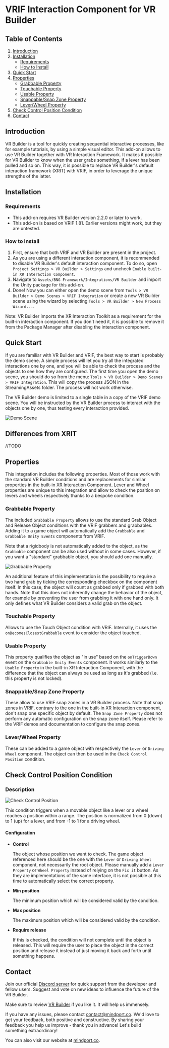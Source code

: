# VRIF Interaction Component for VR Builder
## Table of Contents

1. [Introduction](#introduction)
1. [Installation](#installation)
    - [Requirements](#requirements)
    - [How to Install](#how-to-install)
1. [Quick Start](#quick-start)
1. [Properties](#data-properties)
    - [Grabbable Property](#grabbable-property)
    - [Touchable Property](#touchable-property)
    - [Usable Property](#usable-property)
    - [Snappable/Snap Zone Property](#snappablesnap-zone-property)
    - [Lever/Wheel Property](#leverwheel-property)
1. [Check Control Position Condition](#check-control-position-condition)
1. [Contact](#contact)

## Introduction

VR Builder is a tool for quickly creating sequential interactive processes, like for example tutorials, by using a simple visual editor. This add-on allows to use VR Builder together with VR Interaction Framework. It makes it possible for VR Builder to know when the user grabs something, if a lever has been pulled and so on. This way, it is possible to replace VR Builder's default interaction framework (XRIT) with VRIF, in order to leverage the unique strengths of the latter.

## Installation

### Requirements
- This add-on requires VR Builder version 2.2.0 or later to work.
- This add-on is based on VRIF 1.81. Earlier versions might work, but they are untested.

### How to Install

1. First, ensure that both VRIF and VR Builder are present in the project.
1. As you are using a different interaction component, it is recommended to disable VR Builder's default interaction component. To do so, open `Project Settings > VR Builder > Settings` and uncheck `Enable built-in XR Interaction Component`.
1. Navigate to `Assets/BNG Framework/Integrations/VR Builder` and import the Unity package for this add-on.
1. Done! Now you can either open the demo scene from `Tools > VR Builder > Demo Scenes > VRIF Integration` or create a new VR Builder scene using the wizard by selecting `Tools > VR Builder > New Process Wizard...`.

Note: VR Builder imports the XR Interaction Toolkit as a requirement for the built-in interaction component. If you don't need it, it is possible to remove it from the Package Manager after disabling the interaction component.

## Quick Start

If you are familiar with VR Builder and VRIF, the best way to start is probably the demo scene. A simple process will let you try all the integrated interactions one by one, and you will be able to check the process and the objects to see how they are configured.
The first time you open the demo scene, you should do so from the menu: `Tools > VR Builder > Demo Scenes > VRIF Integration`. This will copy the process JSON in the StreamingAssets folder. The process will not work otherwise.

The VR Builder demo is limited to a single table in a copy of the VRIF demo scene. You will be instructed by the VR Builder process to interact with the objects one by one, thus testing every interaction provided.

![Demo Scene](images/demo-scene.png)

## Differences from XRIT

//TODO

## Properties

This integration includes the following properties. Most of those work with the standard VR Builder conditions and are replacements for similar properties in the built-in XR Interaction Component. Lever and Wheel properties are unique to this integration and allow to check the position on levers and wheels respectively thanks to a bespoke condition.

### Grabbable Property
The included `Grabbable Property` allows to use the standard Grab Object and Release Object conditions with the VRIF grabbers and grabbables. Adding it to a game object will automatically add the `Grabbable` and `Grabbable Unity Events` components from VRIF.

Note that a rigidbody is not automatically added to the object, as the `Grabbable` component can be also used without in some cases. However, if you want a "standard" grabbable object, you should add one manually.

![Grabbable Property](images/grabbable-property.png)

An additional feature of this implementation is the possibility to require a two hand grab by ticking the corresponding checkbox on the component itself. In this case, the object will count as grabbed only if grabbed with both hands.
Note that this does not inherently change the behavior of the object, for example by preventing the user from grabbing it with one hand only. It only defines what VR Builder considers a valid grab on the object.

### Touchable Property
Allows to use the Touch Object condition with VRIF. Internally, it uses the `onBecomesClosestGrabbable` event to consider the object touched.

### Usable Property
This property qualifies the object as "in use" based on the `onTriggerDown` event on the `Grabbable Unity Events` component. It works similarly to the `Usable Property` in the built-in XR Interaction Component, with the difference that the object can always be used as long as it's grabbed (i.e. this property is not locked).

### Snappable/Snap Zone Property
These allow to use VRIF snap zones in a VR Builder process. Note that snap zones in VRIF, contrary to the one in the built-in XR Interaction component, don't snap one specific object by default. The `Snap Zone Property` does not perform any automatic configuration on the snap zone itself. Please refer to the VRIF demos and documentation to configure the snap zones.

### Lever/Wheel Property
These can be added to a game object with respectively the `Lever` or `Driving Wheel` component. The object can then be used in the `Check Control Position` condition.

## Check Control Position Condition
### Description

![Check Control Position](images/check-control-position.png)

This condition triggers when a movable object like a lever or a wheel reaches a position within a range. The position is normalized from 0 (down) to 1 (up) for a lever, and from -1 to 1 for a driving wheel.

#### Configuration

- **Control**

    The object whose position we want to check. The game object referenced here should be the one with the `Lever` or `Driving Wheel` component, not necessarily the root object. Please manually add a `Lever Property` or `Wheel Property` instead of relying on the `Fix it` button. As they are implementations of the same interface, it is not possible at this time to automatically select the correct property.

- **Min position**

    The minimum position which will be considered valid by the condition.

- **Max position**

    The maximum position which will be considered valid by the condition.

- **Require release**

    If this is checked, the condition will not complete until the object is released. This will require the user to place the object in the correct position and release it instead of just moving it back and forth until something happens.

## Contact

Join our official [Discord server](http://community.mindport.co) for quick support from the developer and fellow users. Suggest and vote on new ideas to influence the future of the VR Builder.

Make sure to review [VR Builder](https://assetstore.unity.com/packages/tools/visual-scripting/vr-builder-201913) if you like it. It will help us immensely.

If you have any issues, please contact [contact@mindport.co](mailto:contact@mindport.co). We'd love to get your feedback, both positive and constructive. By sharing your feedback you help us improve - thank you in advance!
Let's build something extraordinary!

You can also visit our website at [mindport.co](http://www.mindport.co).